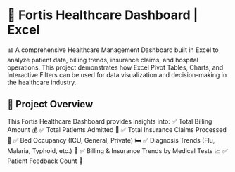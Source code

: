 # 🏥 Fortis Healthcare Dashboard | Excel
📊 A comprehensive Healthcare Management Dashboard built in Excel to analyze patient data, billing trends, insurance claims, and hospital operations. This project demonstrates how Excel Pivot Tables, Charts, and Interactive Filters can be used for data visualization and decision-making in the healthcare industry.

## 📌 Project Overview
This Fortis Healthcare Dashboard provides insights into:
✅ Total Billing Amount 💰
✅ Total Patients Admitted 🏥
✅ Total Insurance Claims Processed 🏦
✅ Bed Occupancy (ICU, General, Private) 🛏
✅ Diagnosis Trends (Flu, Malaria, Typhoid, etc.) 🦠
✅ Billing & Insurance Trends by Medical Tests 📈
✅ Patient Feedback Count 📝
